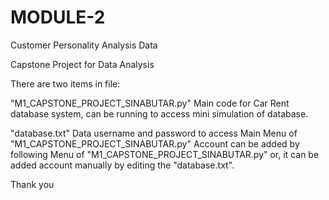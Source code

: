 # MODULE-2
Customer Personality Analysis Data

Capstone Project for Data Analysis

There are two items in file:

"M1_CAPSTONE_PROJECT_SINABUTAR.py" Main code for Car Rent database system, can be running to access mini simulation of database.

"database.txt" Data username and password to access Main Menu of "M1_CAPSTONE_PROJECT_SINABUTAR.py" Account can be added by following Menu of "M1_CAPSTONE_PROJECT_SINABUTAR.py" or, it can be added account manually by editing the "database.txt".

Thank you
